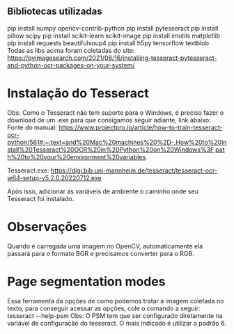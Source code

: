 ## Bibliotecas utilizadas

pip install numpy opencv-contrib-python
pip install pytesseract
pip install pillow scipy
pip install scikit-learn scikit-image
pip install imutils matplotlib
pip install requests beautifulsoup4
pip install h5py tensorflow textblob
Todas as libs acima foram coletadas do site: https://pyimagesearch.com/2021/08/16/installing-tesseract-pytesseract-and-python-ocr-packages-on-your-system/

# Instalação do Tesseract
Obs: Como o Tesseract não tem suporte para o Windows, é preciso fazer o download de um .exe para que consigamos seguir adiante, link abaixo:
Fonte do manual: https://www.projectpro.io/article/how-to-train-tesseract-ocr-python/561#:~:text=and%20Mac%20machines%20%2D-,How%20to%20install%20Tesseract%20OCR%20in%20Python%20on%20Windows%3F,path%20to%20your%20environment%20variables.

Tesseract.exe: https://digi.bib.uni-mannheim.de/tesseract/tesseract-ocr-w64-setup-v5.2.0.20220712.exe

Após isso, adicionar as variáveis de ambiente o caminho onde seu Tesseract foi instalado.

# Observações
Quando é carregada uma imagem no OpenCV, automaticamente ela passará para o formato BGR e precisamos converter para o RGB.

# Page segmentation modes
Essa ferramenta da opções de como podemos tratar a imagem coletada no texto, para conseguir acessar as opções, cole o comando a seguir: tesseract --help-psm
Obs: O PSM tem que ser configurado diretamente na variável de configuração do tesseract. O mais indicado é utilizar o padrão 6.

